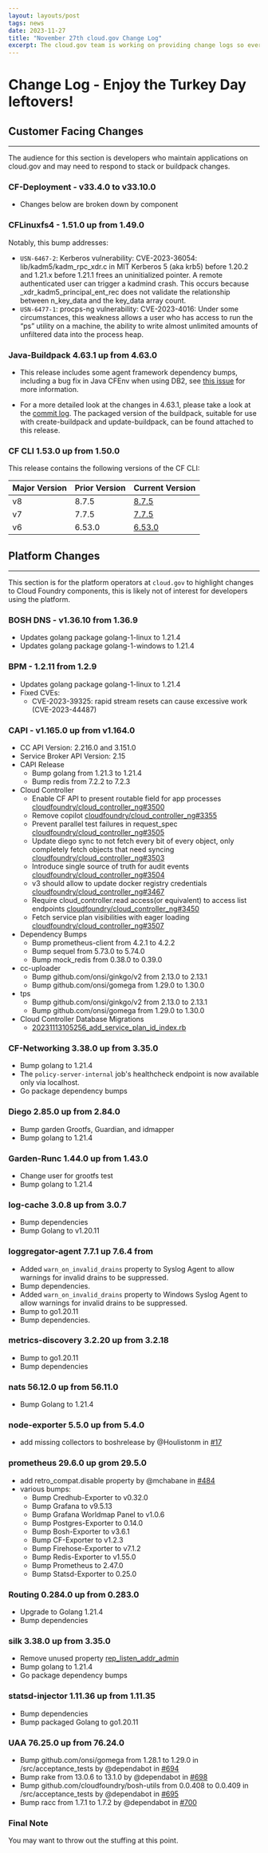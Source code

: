 ```yaml
---
layout: layouts/post
tags: news
date: 2023-11-27
title: "November 27th cloud.gov Change Log"
excerpt: The cloud.gov team is working on providing change logs so everyone can see new features and updates.
---
```


# Change Log - Enjoy the Turkey Day leftovers!

## Customer Facing Changes

---

The audience for this section is developers who maintain applications on cloud.gov and may need to respond to stack or buildpack changes.

### CF-Deployment - v33.4.0 to v33.10.0

- Changes below are broken down by component

### CFLinuxfs4 - 1.51.0 up from 1.49.0

Notably, this bump addresses:

- `USN-6467-2`: Kerberos vulnerability: CVE-2023-36054: lib/kadm5/kadm_rpc_xdr.c in MIT Kerberos 5 (aka krb5) before 1.20.2 and 1.21.x before 1.21.1 frees an uninitialized pointer. A remote authenticated user can trigger a kadmind crash. This occurs because \_xdr_kadm5_principal_ent_rec does not validate the relationship between n_key_data and the key_data array count.
- `USN-6477-1`: procps-ng vulnerability: CVE-2023-4016: Under some circumstances, this weakness allows a user who has access to run the “ps” utility on a machine, the ability to write almost unlimited amounts of unfiltered data into the process heap.

### Java-Buildpack 4.63.1 up from 4.63.0

- This release includes some agent framework dependency bumps, including a bug fix in Java CFEnv when using DB2, see [this issue](https://github.com/pivotal-cf/java-cfenv/issues/231) for more information.

- For a more detailed look at the changes in 4.63.1, please take a look at the [commit log](https://github.com/cloudfoundry/java-buildpack/compare/v4.63.0...v4.63.1). The packaged version of the buildpack, suitable for use with create-buildpack and update-buildpack, can be found attached to this release.

### CF CLI 1.53.0 up from 1.50.0

This release contains the following versions of the CF CLI:

| Major Version | Prior Version | Current Version                                                    |
| ------------- | ------------- | ------------------------------------------------------------------ |
| v8            | 8.7.5         | [8.7.5](https://github.com/cloudfoundry/cli/releases/tag/v8.7.5)   |
| v7            | 7.7.5         | [7.7.5](https://github.com/cloudfoundry/cli/releases/tag/v7.7.5)   |
| v6            | 6.53.0        | [6.53.0](https://github.com/cloudfoundry/cli/releases/tag/v6.53.0) |

## Platform Changes

---

This section is for the platform operators at `cloud.gov` to highlight changes to Cloud Foundry components, this is likely not of interest for developers using the platform.

### BOSH DNS - v1.36.10 from 1.36.9

- Updates golang package golang-1-linux to 1.21.4
- Updates golang package golang-1-windows to 1.21.4

### BPM - 1.2.11 from 1.2.9

- Updates golang package golang-1-linux to 1.21.4
- Fixed CVEs:
  - CVE-2023-39325: rapid stream resets can cause excessive work (CVE-2023-44487)

### CAPI - v1.165.0 up from v1.164.0

- CC API Version: 2.216.0 and 3.151.0
- Service Broker API Version: 2.15
- CAPI Release
  - Bump golang from 1.21.3 to 1.21.4
  - Bump redis from 7.2.2 to 7.2.3
- Cloud Controller
  - Enable CF API to present routable field for app processes [cloudfoundry/cloud_controller_ng#3500](https://github.com/cloudfoundry/cloud_controller_ng/pull/3500)
  - Remove copilot [cloudfoundry/cloud_controller_ng#3355](https://github.com/cloudfoundry/cloud_controller_ng/pull/3355)
  - Prevent parallel test failures in request_spec [cloudfoundry/cloud_controller_ng#3505](https://github.com/cloudfoundry/cloud_controller_ng/pull/3505)
  - Update diego sync to not fetch every bit of every object, only completely fetch objects that need syncing [cloudfoundry/cloud_controller_ng#3503](https://github.com/cloudfoundry/cloud_controller_ng/pull/3503)
  - Introduce single source of truth for audit events [cloudfoundry/cloud_controller_ng#3504](https://github.com/cloudfoundry/cloud_controller_ng/pull/3504)
  - v3 should allow to update docker registry credentials [cloudfoundry/cloud_controller_ng#3467](https://github.com/cloudfoundry/cloud_controller_ng/pull/3467)
  - Require cloud_controller.read access(or equivalent) to access list endpoints [cloudfoundry/cloud_controller_ng#3450](https://github.com/cloudfoundry/cloud_controller_ng/pull/3450)
  - Fetch service plan visibilities with eager loading [cloudfoundry/cloud_controller_ng#3507](https://github.com/cloudfoundry/cloud_controller_ng/pull/3507)
- Dependency Bumps
  - Bump prometheus-client from 4.2.1 to 4.2.2
  - Bump sequel from 5.73.0 to 5.74.0
  - Bump mock_redis from 0.38.0 to 0.39.0
- cc-uploader
  - Bump github.com/onsi/ginkgo/v2 from 2.13.0 to 2.13.1
  - Bump github.com/onsi/gomega from 1.29.0 to 1.30.0
- tps
  - Bump github.com/onsi/ginkgo/v2 from 2.13.0 to 2.13.1
  - Bump github.com/onsi/gomega from 1.29.0 to 1.30.0
- Cloud Controller Database Migrations
  - [20231113105256_add_service_plan_id_index.rb](https://github.com/cloudfoundry/cloud_controller_ng/blob/e0a82e324a1b9fb959f8f05dcbfcd39dc8d1b74a/db/migrations/20231113105256_add_service_plan_id_index.rb)

### CF-Networking 3.38.0 up from 3.35.0

- Bump golang to 1.21.4
- The `policy-server-internal` job's healthcheck endpoint is now available only via localhost.
- Go package dependency bumps

### Diego 2.85.0 up from 2.84.0

- Bump garden Grootfs, Guardian, and idmapper
- Bump golang to 1.21.4

### Garden-Runc 1.44.0 up from 1.43.0

- Change user for grootfs test
- Bump golang to 1.21.4

### log-cache 3.0.8 up from 3.0.7

- Bump dependencies
- Bump Golang to v1.20.11

### loggregator-agent 7.7.1 up 7.6.4 from

- Added `warn_on_invalid_drains` property to Syslog Agent to allow warnings for invalid drains to be suppressed.
- Bump dependencies.
- Added `warn_on_invalid_drains` property to Windows Syslog Agent to allow warnings for invalid drains to be suppressed.
- Bump to go1.20.11
- Bump dependencies.

### metrics-discovery 3.2.20 up from 3.2.18

- Bump to go1.20.11
- Bump dependencies

### nats 56.12.0 up from 56.11.0

- Bump Golang to 1.21.4

### node-exporter 5.5.0 up from 5.4.0

- add missing collectors to boshrelease by @Houlistonm in [#17](https://github.com/bosh-prometheus/node-exporter-boshrelease/pull/17)

### prometheus 29.6.0 up grom 29.5.0

- add retro_compat.disable property by @mchabane in [#484](https://github.com/bosh-prometheus/prometheus-boshrelease/pull/484)
- various bumps:
  - Bump Credhub-Exporter to v0.32.0
  - Bump Grafana to v9.5.13
  - Bump Grafana Worldmap Panel to v1.0.6
  - Bump Postgres-Exporter to 0.14.0
  - Bump Bosh-Exporter to v3.6.1
  - Bump CF-Exporter to v1.2.3
  - Bump Firehose-Exporter to v7.1.2
  - Bump Redis-Exporter to v1.55.0
  - Bump Prometheus to 2.47.0
  - Bump Statsd-Exporter to 0.25.0

### Routing 0.284.0 up from 0.283.0

- Upgrade to Golang 1.21.4
- Bump dependencies

### silk 3.38.0 up from 3.35.0

- Remove unused property [rep_listen_addr_admin](https://github.com/cloudfoundry/silk-release/commit/ee98f5a9d1e1f7c82a3c8055b0e5aacf087538f8)
- Bump golang to 1.21.4
- Go package dependency bumps

### statsd-injector 1.11.36 up from 1.11.35

- Bump dependencies
- Bump packaged Golang to go1.20.11

### UAA 76.25.0 up from 76.24.0

- Bump github.com/onsi/gomega from 1.28.1 to 1.29.0 in /src/acceptance_tests by @dependabot in [#694](https://github.com/cloudfoundry/uaa-release/pull/694)
- Bump rake from 13.0.6 to 13.1.0 by @dependabot in [#698](https://github.com/cloudfoundry/uaa-release/pull/698)
- Bump github.com/cloudfoundry/bosh-utils from 0.0.408 to 0.0.409 in /src/acceptance_tests by @dependabot in [#695](https://github.com/cloudfoundry/uaa-release/pull/695)
- Bump racc from 1.7.1 to 1.7.2 by @dependabot in [#700](https://github.com/cloudfoundry/uaa-release/pull/700)

### Final Note

You may want to throw out the stuffing at this point.
